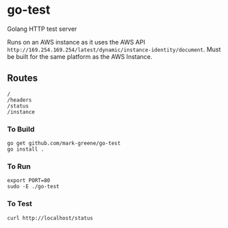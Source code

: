 # go-test
Golang HTTP test server

Runs on an AWS instance as it uses the AWS API `http://169.254.169.254/latest/dynamic/instance-identity/document`.
Must be built for the same platform as the AWS Instance.

## Routes
```
/
/headers
/status
/instance
```
### To Build
```
go get github.com/mark-greene/go-test
go install .
```
### To Run
```
export PORT=80
sudo -E ./go-test
```
### To Test
```
curl http://localhost/status
```
